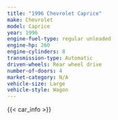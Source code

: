 ```yaml
---
title: "1996 Chevrolet Caprice"
make: Chevrolet
model: Caprice
year: 1996
engine-fuel-type: regular unleaded
engine-hp: 260
engine-cylinders: 8
transmission-type: Automatic
driven-wheels: Rear wheel drive
number-of-doors: 4
market-category: N/A
vehicle-size: Large
vehicle-style: Wagon
---
```


{{< car_info >}}
